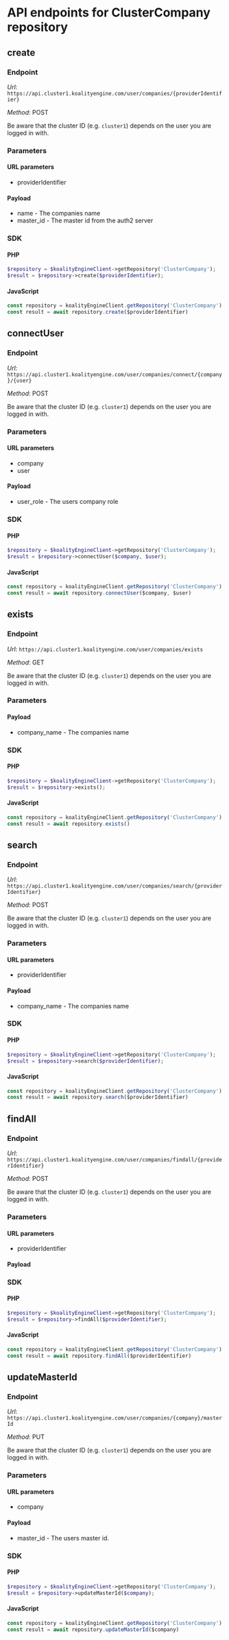 # API endpoints for ClusterCompany repository


## create

### Endpoint

*Url*: ```https://api.cluster1.koalityengine.com/user/companies/{providerIdentifier}```

*Method*: POST

Be aware that the cluster ID (e.g. `cluster1`) depends on the user you are logged in with.

### Parameters

#### URL parameters
 - providerIdentifier

#### Payload
- name - The companies name
- master_id - The master id from the auth2 server

### SDK

#### PHP
```php
$repository = $koalityEngineClient->getRepository('ClusterCompany');
$result = $repository->create($providerIdentifier);
```

#### JavaScript

```javascript
const repository = koalityEngineClient.getRepository('ClusterCompany')
const result = await repository.create($providerIdentifier)
```


## connectUser

### Endpoint

*Url*: ```https://api.cluster1.koalityengine.com/user/companies/connect/{company}/{user}```

*Method*: POST

Be aware that the cluster ID (e.g. `cluster1`) depends on the user you are logged in with.

### Parameters

#### URL parameters
 - company
 - user

#### Payload
- user_role - The users company role

### SDK

#### PHP
```php
$repository = $koalityEngineClient->getRepository('ClusterCompany');
$result = $repository->connectUser($company, $user);
```

#### JavaScript

```javascript
const repository = koalityEngineClient.getRepository('ClusterCompany')
const result = await repository.connectUser($company, $user)
```


## exists

### Endpoint

*Url*: ```https://api.cluster1.koalityengine.com/user/companies/exists```

*Method*: GET

Be aware that the cluster ID (e.g. `cluster1`) depends on the user you are logged in with.

### Parameters

#### Payload
- company_name - The companies name

### SDK

#### PHP
```php
$repository = $koalityEngineClient->getRepository('ClusterCompany');
$result = $repository->exists();
```

#### JavaScript

```javascript
const repository = koalityEngineClient.getRepository('ClusterCompany')
const result = await repository.exists()
```


## search

### Endpoint

*Url*: ```https://api.cluster1.koalityengine.com/user/companies/search/{providerIdentifier}```

*Method*: POST

Be aware that the cluster ID (e.g. `cluster1`) depends on the user you are logged in with.

### Parameters

#### URL parameters
 - providerIdentifier

#### Payload
- company_name - The companies name

### SDK

#### PHP
```php
$repository = $koalityEngineClient->getRepository('ClusterCompany');
$result = $repository->search($providerIdentifier);
```

#### JavaScript

```javascript
const repository = koalityEngineClient.getRepository('ClusterCompany')
const result = await repository.search($providerIdentifier)
```


## findAll

### Endpoint

*Url*: ```https://api.cluster1.koalityengine.com/user/companies/findall/{providerIdentifier}```

*Method*: POST

Be aware that the cluster ID (e.g. `cluster1`) depends on the user you are logged in with.

### Parameters

#### URL parameters
 - providerIdentifier

#### Payload

### SDK

#### PHP
```php
$repository = $koalityEngineClient->getRepository('ClusterCompany');
$result = $repository->findAll($providerIdentifier);
```

#### JavaScript

```javascript
const repository = koalityEngineClient.getRepository('ClusterCompany')
const result = await repository.findAll($providerIdentifier)
```


## updateMasterId

### Endpoint

*Url*: ```https://api.cluster1.koalityengine.com/user/companies/{company}/masterId```

*Method*: PUT

Be aware that the cluster ID (e.g. `cluster1`) depends on the user you are logged in with.

### Parameters

#### URL parameters
 - company

#### Payload
- master_id - The users master id.

### SDK

#### PHP
```php
$repository = $koalityEngineClient->getRepository('ClusterCompany');
$result = $repository->updateMasterId($company);
```

#### JavaScript

```javascript
const repository = koalityEngineClient.getRepository('ClusterCompany')
const result = await repository.updateMasterId($company)
```

